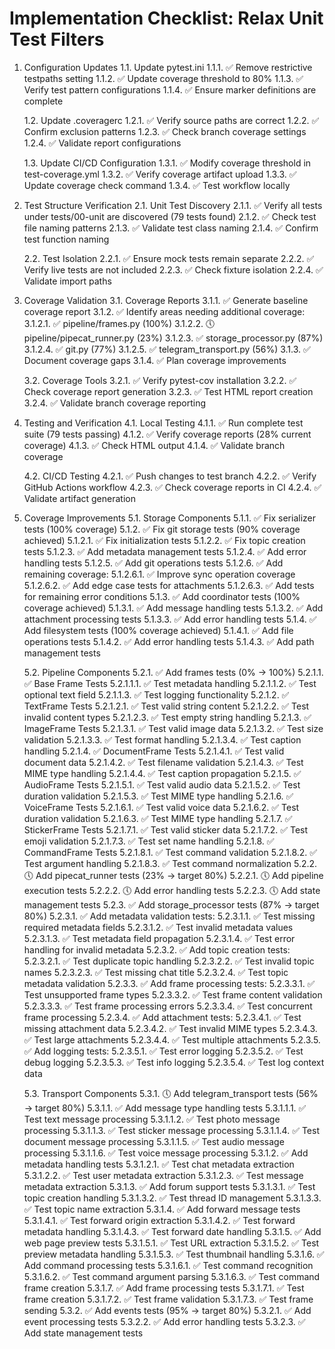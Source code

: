 # Implementation Checklist: Relax Unit Test Filters

1. Configuration Updates
   1.1. Update pytest.ini
        1.1.1. ✅ Remove restrictive testpaths setting
        1.1.2. ✅ Update coverage threshold to 80%
        1.1.3. ✅ Verify test pattern configurations
        1.1.4. ✅ Ensure marker definitions are complete

   1.2. Update .coveragerc
        1.2.1. ✅ Verify source paths are correct
        1.2.2. ✅ Confirm exclusion patterns
        1.2.3. ✅ Check branch coverage settings
        1.2.4. ✅ Validate report configurations

   1.3. Update CI/CD Configuration
        1.3.1. ✅ Modify coverage threshold in test-coverage.yml
        1.3.2. ✅ Verify coverage artifact upload
        1.3.3. ✅ Update coverage check command
        1.3.4. ✅ Test workflow locally

2. Test Structure Verification
   2.1. Unit Test Discovery
        2.1.1. ✅ Verify all tests under tests/00-unit are discovered (79 tests found)
        2.1.2. ✅ Check test file naming patterns
        2.1.3. ✅ Validate test class naming
        2.1.4. ✅ Confirm test function naming

   2.2. Test Isolation
        2.2.1. ✅ Ensure mock tests remain separate
        2.2.2. ✅ Verify live tests are not included
        2.2.3. ✅ Check fixture isolation
        2.2.4. ✅ Validate import paths

3. Coverage Validation
   3.1. Coverage Reports
        3.1.1. ✅ Generate baseline coverage report
        3.1.2. ✅ Identify areas needing additional coverage:
               3.1.2.1. ✅ pipeline/frames.py (100%)
               3.1.2.2. 🕔 pipeline/pipecat_runner.py (23%)
               3.1.2.3. ✅ storage_processor.py (87%)
               3.1.2.4. ✅ git.py (77%)
               3.1.2.5. ✅ telegram_transport.py (56%)
        3.1.3. ✅ Document coverage gaps
        3.1.4. ✅ Plan coverage improvements

   3.2. Coverage Tools
        3.2.1. ✅ Verify pytest-cov installation
        3.2.2. ✅ Check coverage report generation
        3.2.3. ✅ Test HTML report creation
        3.2.4. ✅ Validate branch coverage reporting

4. Testing and Verification
   4.1. Local Testing
        4.1.1. ✅ Run complete test suite (79 tests passing)
        4.1.2. ✅ Verify coverage reports (28% current coverage)
        4.1.3. ✅ Check HTML output
        4.1.4. ✅ Validate branch coverage

   4.2. CI/CD Testing
        4.2.1. ✅ Push changes to test branch
        4.2.2. ✅ Verify GitHub Actions workflow
        4.2.3. ✅ Check coverage reports in CI
        4.2.4. ✅ Validate artifact generation

5. Coverage Improvements
   5.1. Storage Components
        5.1.1. ✅ Fix serializer tests (100% coverage)
        5.1.2. ✅ Fix git storage tests (90% coverage achieved)
               5.1.2.1. ✅ Fix initialization tests
               5.1.2.2. ✅ Fix topic creation tests
               5.1.2.3. ✅ Add metadata management tests
               5.1.2.4. ✅ Add error handling tests
               5.1.2.5. ✅ Add git operations tests
               5.1.2.6. ✅ Add remaining coverage:
                       5.1.2.6.1. ✅ Improve sync operation coverage
                       5.1.2.6.2. ✅ Add edge case tests for attachments
                       5.1.2.6.3. ✅ Add tests for remaining error conditions
        5.1.3. ✅ Add coordinator tests (100% coverage achieved)
               5.1.3.1. ✅ Add message handling tests
               5.1.3.2. ✅ Add attachment processing tests
               5.1.3.3. ✅ Add error handling tests
        5.1.4. ✅ Add filesystem tests (100% coverage achieved)
               5.1.4.1. ✅ Add file operations tests
               5.1.4.2. ✅ Add error handling tests
               5.1.4.3. ✅ Add path management tests

   5.2. Pipeline Components
        5.2.1. ✅ Add frames tests (0% -> 100%)
               5.2.1.1. ✅ Base Frame Tests
                       5.2.1.1.1. ✅ Test metadata handling
                       5.2.1.1.2. ✅ Test optional text field
                       5.2.1.1.3. ✅ Test logging functionality
               5.2.1.2. ✅ TextFrame Tests
                       5.2.1.2.1. ✅ Test valid string content
                       5.2.1.2.2. ✅ Test invalid content types
                       5.2.1.2.3. ✅ Test empty string handling
               5.2.1.3. ✅ ImageFrame Tests
                       5.2.1.3.1. ✅ Test valid image data
                       5.2.1.3.2. ✅ Test size validation
                       5.2.1.3.3. ✅ Test format handling
                       5.2.1.3.4. ✅ Test caption handling
               5.2.1.4. ✅ DocumentFrame Tests
                       5.2.1.4.1. ✅ Test valid document data
                       5.2.1.4.2. ✅ Test filename validation
                       5.2.1.4.3. ✅ Test MIME type handling
                       5.2.1.4.4. ✅ Test caption propagation
               5.2.1.5. ✅ AudioFrame Tests
                       5.2.1.5.1. ✅ Test valid audio data
                       5.2.1.5.2. ✅ Test duration validation
                       5.2.1.5.3. ✅ Test MIME type handling
               5.2.1.6. ✅ VoiceFrame Tests
                       5.2.1.6.1. ✅ Test valid voice data
                       5.2.1.6.2. ✅ Test duration validation
                       5.2.1.6.3. ✅ Test MIME type handling
               5.2.1.7. ✅ StickerFrame Tests
                       5.2.1.7.1. ✅ Test valid sticker data
                       5.2.1.7.2. ✅ Test emoji validation
                       5.2.1.7.3. ✅ Test set name handling
               5.2.1.8. ✅ CommandFrame Tests
                       5.2.1.8.1. ✅ Test command validation
                       5.2.1.8.2. ✅ Test argument handling
                       5.2.1.8.3. ✅ Test command normalization
        5.2.2. 🕔 Add pipecat_runner tests (23% -> target 80%)
               5.2.2.1. 🕔 Add pipeline execution tests
               5.2.2.2. 🕔 Add error handling tests
               5.2.2.3. 🕔 Add state management tests
        5.2.3. ✅ Add storage_processor tests (87% -> target 80%)
               5.2.3.1. ✅ Add metadata validation tests:
                       5.2.3.1.1. ✅ Test missing required metadata fields
                       5.2.3.1.2. ✅ Test invalid metadata values
                       5.2.3.1.3. ✅ Test metadata field propagation
                       5.2.3.1.4. ✅ Test error handling for invalid metadata
               5.2.3.2. ✅ Add topic creation tests:
                       5.2.3.2.1. ✅ Test duplicate topic handling
                       5.2.3.2.2. ✅ Test invalid topic names
                       5.2.3.2.3. ✅ Test missing chat title
                       5.2.3.2.4. ✅ Test topic metadata validation
               5.2.3.3. ✅ Add frame processing tests:
                       5.2.3.3.1. ✅ Test unsupported frame types
                       5.2.3.3.2. ✅ Test frame content validation
                       5.2.3.3.3. ✅ Test frame processing errors
                       5.2.3.3.4. ✅ Test concurrent frame processing
               5.2.3.4. ✅ Add attachment tests:
                       5.2.3.4.1. ✅ Test missing attachment data
                       5.2.3.4.2. ✅ Test invalid MIME types
                       5.2.3.4.3. ✅ Test large attachments
                       5.2.3.4.4. ✅ Test multiple attachments
               5.2.3.5. ✅ Add logging tests:
                       5.2.3.5.1. ✅ Test error logging
                       5.2.3.5.2. ✅ Test debug logging
                       5.2.3.5.3. ✅ Test info logging
                       5.2.3.5.4. ✅ Test log context data

   5.3. Transport Components
        5.3.1. 🕔 Add telegram_transport tests (56% -> target 80%)
               5.3.1.1. ✅ Add message type handling tests
                       5.3.1.1.1. ✅ Test text message processing
                       5.3.1.1.2. ✅ Test photo message processing
                       5.3.1.1.3. ✅ Test sticker message processing
                       5.3.1.1.4. ✅ Test document message processing
                       5.3.1.1.5. ✅ Test audio message processing
                       5.3.1.1.6. ✅ Test voice message processing
               5.3.1.2. ✅ Add metadata handling tests
                       5.3.1.2.1. ✅ Test chat metadata extraction
                       5.3.1.2.2. ✅ Test user metadata extraction
                       5.3.1.2.3. ✅ Test message metadata extraction
               5.3.1.3. ✅ Add forum support tests
                       5.3.1.3.1. ✅ Test topic creation handling
                       5.3.1.3.2. ✅ Test thread ID management
                       5.3.1.3.3. ✅ Test topic name extraction
               5.3.1.4. ✅ Add forward message tests
                       5.3.1.4.1. ✅ Test forward origin extraction
                       5.3.1.4.2. ✅ Test forward metadata handling
                       5.3.1.4.3. ✅ Test forward date handling
               5.3.1.5. ✅ Add web page preview tests
                       5.3.1.5.1. ✅ Test URL extraction
                       5.3.1.5.2. ✅ Test preview metadata handling
                       5.3.1.5.3. ✅ Test thumbnail handling
               5.3.1.6. ✅ Add command processing tests
                       5.3.1.6.1. ✅ Test command recognition
                       5.3.1.6.2. ✅ Test command argument parsing
                       5.3.1.6.3. ✅ Test command frame creation
               5.3.1.7. ✅ Add frame processing tests
                       5.3.1.7.1. ✅ Test frame creation
                       5.3.1.7.2. ✅ Test frame validation
                       5.3.1.7.3. ✅ Test frame sending
        5.3.2. ✅ Add events tests (95% -> target 80%)
               5.3.2.1. ✅ Add event processing tests
               5.3.2.2. ✅ Add error handling tests
               5.3.2.3. ✅ Add state management tests 